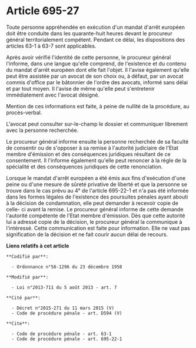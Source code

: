 # Article 695-27

Toute personne appréhendée en exécution d'un mandat d'arrêt européen doit être conduite dans les quarante-huit heures devant
le procureur général territorialement compétent. Pendant ce délai, les dispositions des articles 63-1 à 63-7 sont
applicables. 

Après avoir vérifié l'identité de cette personne, le procureur général l'informe, dans une langue qu'elle comprend, de
l'existence et du contenu du mandat d'arrêt européen dont elle fait l'objet. Il l'avise également qu'elle peut être assistée
par un avocat de son choix ou, à défaut, par un avocat commis d'office par le bâtonnier de l'ordre des avocats, informé sans
délai et par tout moyen. Il l'avise de même qu'elle peut s'entretenir immédiatement avec l'avocat désigné. 

Mention de ces informations est faite, à peine de nullité de la procédure, au procès-verbal. 

L'avocat peut consulter sur-le-champ le dossier et communiquer librement avec la personne recherchée. 

Le procureur général informe ensuite la personne recherchée de sa faculté de consentir ou de s'opposer à sa remise à
l'autorité judiciaire de l'Etat membre d'émission et des conséquences juridiques résultant de ce consentement. Il l'informe
également qu'elle peut renoncer à la règle de la spécialité et des conséquences juridiques de cette renonciation. 

Lorsque le mandat d'arrêt européen a été émis aux fins d'exécution d'une peine ou d'une mesure de sûreté privative de liberté
et que la personne se trouve dans le cas prévu au 4° de l'article 695-22-1 et n'a pas été informée dans les formes légales de
l'existence des poursuites pénales ayant abouti à la décision de condamnation, elle peut demander à recevoir copie de celle-
ci avant la remise. Le procureur général informe de cette demande l'autorité compétente de l'Etat membre d'émission. Dès que
cette autorité lui a adressé copie de la décision, le procureur général la communique à l'intéressé. Cette communication est
faite pour information. Elle ne vaut pas signification de la décision et ne fait courir aucun délai de recours.

**Liens relatifs à cet article**

	**Codifié par**:

	  - Ordonnance n°58-1296 du 23 décembre 1958

	**Modifié par**:

	  - Loi n°2013-711 du 5 août 2013 - art. 7

	**Cité par**:

	  - Décret n°2015-271 du 11 mars 2015 (V)
	  - Code de procédure pénale - art. D594 (V)

	**Cite**:

	  - Code de procédure pénale - art. 63-1
	  - Code de procédure pénale - art. 695-22-1
